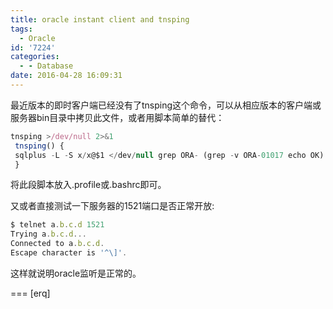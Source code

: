 ```yaml
---
title: oracle instant client and tnsping
tags:
  - Oracle
id: '7224'
categories:
  - - Database
date: 2016-04-28 16:09:31
---
```



<!-- more -->
最近版本的即时客户端已经没有了tnsping这个命令，可以从相应版本的客户端或服务器bin目录中拷贝此文件，或者用脚本简单的替代：
```js
tnsping >/dev/null 2>&1 
 tnsping() { 
 sqlplus -L -S x/x@$1 </dev/null grep ORA- (grep -v ORA-01017 echo OK) 
 } 
```

将此段脚本放入.profile或.bashrc即可。

又或者直接测试一下服务器的1521端口是否正常开放:

```js
$ telnet a.b.c.d 1521
Trying a.b.c.d...
Connected to a.b.c.d.
Escape character is '^\]'.
```

这样就说明oracle监听是正常的。

===
\[erq\]
